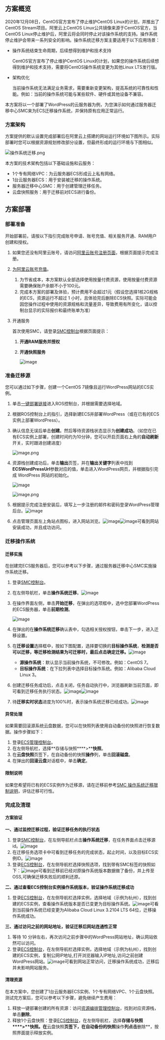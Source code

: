 ## **方案概览**

2020年12月08日，CentOS官方宣布了停止维护CentOS Linux的计划，并推出了CentOS Stream项目。阿里云上CentOS Linux公共镜像来源于CentOS官方，当CentOS Linux停止维护后，阿里云将会同时停止对该操作系统的支持。操作系统停止维护会带来一系列安全的影响。操作系统迁移方案主要适用于以下应用场景：

* 操作系统结束生命周期，后续想得到维护和技术支持
  
  CentOS官方宣布了停止维护CentOS Linux的计划，如果您的操作系统后续想得到维护和技术支持，需要将CentOS操作系统变更为其他Linux LTS发行版。
* 架构优化
  
  当前操作系统无法满足业务需求，需要重新变更架构，提高系统的可靠性和性能。例如：当前的操作系统可能与某些软件、硬件或其他设备不兼容。

本方案将以一个部署了WordPress的云服务器为例，为您演示如何通过服务器迁移中心SMC来为ECS迁移操作系统，并保持原有应用正常运行。

### **方案架构**

方案提供的默认设置完成部署后在阿里云上搭建的网站运行环境如下图所示。实际部署时您可以根据资源规划修改部分设置，但最终形成的运行环境与下图相似。

![操作系统迁移.png](https://help-static-aliyun-doc.aliyuncs.com/assets/img/zh-CN/4739723961/p712232.png)

本方案的技术架构包括以下基础设施和云服务：

* 1个专有网络VPC：为云服务器ECS形成云上私有网络。
* 1台云服务器ECS：用于安装被迁移的操作系统。
* 服务器迁移中心SMC：用于创建管理迁移任务。
* 云盘快照服务：用于迁移前对ECS进行备份。

## **方案部署**
### **部署准备**


开始部署前，请按以下指引完成账号申请、账号充值、相关服务开通、RAM用户创建和授权。

1. 如果您还没有阿里云账号，请访问[阿里云账号注册页面](https://account.aliyun.com/register/qr_register.htm)，根据页面提示完成注册。
2. [为阿里云账号充值](https://help.aliyun.com/document_detail/324650.html)。
   
   1. 为节省成本，本方案默认全部选择使用按量付费资源，使用按量付费资源需要确保账户余额不小于100元。
   2. 完成本方案的部署及体验，预计费用不会超过1元（假设您选择1核2G规格的ECS，资源运行不超过 1 小时，且体验完后删除ECS快照。实际可能会因您操作过程中使用的资源规格和流量差异，导致费用有所变化，请以控制台显示的实际报价和最终账单为准）
3. 开通服务
   
   首次使用SMC，请登录[SMC控制台](https://smc.console.aliyun.com/)根据页面提示：
   
   1. **开通RAM服务并授权**
   2. **开通快照服务**
      
      ![image](https://help-static-aliyun-doc.aliyuncs.com/assets/img/zh-CN/9030009071/p769594.png)
### **准备迁移源**


您可以通过如下步骤，创建一个CentOS 7镜像且运行WordPress网站的ECS实例。

1. 单击[一键部署链接](https://ros.console.aliyun.com/cn-hangzhou/stacks/create?productNavBar=disabled&templateUrl=https://help-static-aliyun-doc.aliyuncs.com/file-manage-files/zh-CN/20230704/kunb/wordpress-centos7.yml&isSimplified=true)进入ROS控制台，并根据需要选择地域。
2. 根据ROS控制台上的指引，选择新建ECS并部署WordPress（或在已有的ECS实例上部署WordPress）。
3. 确认信息无误后单击**创建**。然后等待资源栈状态显示为**创建成功**。（如您在已有ECS实例上部署，创建时间约为10分钟，您可以开启页面右上角的**自动刷新**开关，实时跟进创建进度）
   
   ![image.png](https://help-static-aliyun-doc.aliyuncs.com/assets/img/zh-CN/1744054961/p718827.png)
4. 资源栈创建成功后，单击**输出**页签，并在**输出关键字**列表中找到**ECSWordPressUrl**参数对应的值，单击进入WordPress网页，并根据指引完成 WordPress 网站的初始化。
   
   ![image](https://help-static-aliyun-doc.aliyuncs.com/assets/img/zh-CN/2268416071/p762253.png)
   
   ![image.png](https://help-static-aliyun-doc.aliyuncs.com/assets/img/zh-CN/1744054961/p718830.png)
5. 根据提示完成注册安装后，填写上一步注册的邮件和密码登录WordPress管理后台。![image](https://help-static-aliyun-doc.aliyuncs.com/assets/img/zh-CN/9908580371/p868258.png)
6. 点击管理页面左上角站点图标，进入网站浏览。![image](https://help-static-aliyun-doc.aliyuncs.com/assets/img/zh-CN/9908580371/p868274.png)![image](https://help-static-aliyun-doc.aliyuncs.com/assets/img/zh-CN/9908580371/p868276.png)可看到网站安装成功，并且成功访问。
### **迁移操作系统**


#### 迁移实施

在创建完ECS服务器后，您可以参考以下步骤，通过服务器迁移中心SMC实施操作系统迁移。

1. 登录[SMC控制台](https://smc.console.aliyun.com/)。
2. 在左侧导航栏，单击**操作系统迁移**。![image](https://help-static-aliyun-doc.aliyuncs.com/assets/img/zh-CN/9908580371/p868286.png)
3. 在操作界面左侧，单击**开始迁移**，在弹出的选项框中，选中您部署WordPress的ECS服务器，单击**前期检测**。
   
   ![image](https://help-static-aliyun-doc.aliyuncs.com/assets/img/zh-CN/9908580371/p868297.png)
4. 在弹出的在**操作系统迁移**确认表中，勾选相关授权按钮，单击下一步，进入迁移设置。
5. 在**迁移设置**选择框中，按如下图配置，选择要切换的**目标操作系统**，**检测是否可以迁移，**等迁移检测结果为可迁移时，最后点击**确定迁移。**![image](https://help-static-aliyun-doc.aliyuncs.com/assets/img/zh-CN/9908580371/p868335.png)
   
   * **源操作系统**：默认显示当前操作系统，不可修改。例如：CentOS 7。
   * **目标操作系统**：在下拉列表中选择目标操作系统。例如：Alibaba Cloud Linux 3。
6. 创建迁移任务成功后，点击关闭，任务自动执行中，浏览器刷新当前页面，即可看到迁移任务执行状态。![image](https://help-static-aliyun-doc.aliyuncs.com/assets/img/zh-CN/9908580371/p868336.png)![image](https://help-static-aliyun-doc.aliyuncs.com/assets/img/zh-CN/9908580371/p868338.png)
7. 待**迁移实时状态**进度为100%时，表示操作系统迁移已经成功。![image](https://help-static-aliyun-doc.aliyuncs.com/assets/img/zh-CN/9908580371/p868354.png)
#### 异常处理

如果需要回滚源系统云盘数据，您可以在快照列表使用自动备份的快照进行恢复数据。操作步骤如下：

1. 登录[ECS管理控制台](https://ecs.console.aliyun.com/)。
2. 在左侧导航栏，选择**存储与快照****>****快照**。
3. 在**云盘快照**页签下，在自动备份的快照**操作**列，单击**回滚磁盘**。
4. 在弹出的**回滚云盘**对话框中，单击**确定**。
#### 限制说明

如果您希望将已有的ECS实例作为迁移源，请在迁移前参考[SMC 操作系统迁移限制说明](https://help.aliyun.com/zh/ecs/user-guide/migrate-the-operating-system-of-an-ecs-instance-1#section-8bd-lsl-sft)，评估迁移可行性。

### **完成及清理**


#### **方案验证**

**一、通过监控迁移过程，验证迁移任务的执行状态**

1. 登录[SMC控制台](https://smc.console.aliyun.com/)，在左侧导航栏点击**操作系统迁移**，在任务界面点击迁移源id。![image](https://help-static-aliyun-doc.aliyuncs.com/assets/img/zh-CN/9908580371/p868415.png)
2. 在迁移任务选项卡中可看到迁移任务的完成状态，起止时间，以及目标ECS实例ID。![image](https://help-static-aliyun-doc.aliyuncs.com/assets/img/zh-CN/9908580371/p868420.png)
3. 登录[ECS控制台](https://ecs.console.aliyun.com)，在左侧导航栏选择快照选项，找到带有SMC标签的快照如下：![image](https://help-static-aliyun-doc.aliyuncs.com/assets/img/zh-CN/9908580371/p868422.png)可看到迁移前已经对原操作系统版本数据做了备份，并上传至OSS,可确保迁移失败后的顺利还原。

**二、通过查看ECS控制台实例操作系统版本，验证操作系统迁移成功**

1. 登录[ECS控制台](https://ecs.console.aliyun.com)，在左侧导航栏选择实例，选择地域（示例为杭州），找到创建的ECS实例，查看操作系统版本是否已变更为目标操作系统。![image](https://help-static-aliyun-doc.aliyuncs.com/assets/img/zh-CN/9908580371/p868361.png)可看到当前操作系统已经变更为Alibaba Cloud Linux 3.2104 LTS 64位，迁移操作系统成功。

**三、通过访问之前的网站地址，验证迁移后网站连通性正常**

1. 等待 10 分钟左右，再次访问之前步骤中的WordPress网站地址，确认网站依然可以访问。
2. 登录[ECS控制台](https://ecs.console.aliyun.com)，在左侧导航栏选择实例，选择地域（示例为杭州），找到创建的ECS实例，复制公网IP地址,打开浏览器输入IP地址,访问之前创建WordPress网站。![image](https://help-static-aliyun-doc.aliyuncs.com/assets/img/zh-CN/9908580371/p868364.png)可看到网站正常访问，迁移操作系统成功，迁移后并未影响网站服务。
#### 清理资源

在本方案中，您创建了1台云服务器ECS实例、1个专有网络VPC、1个云盘快照。测试完方案后，您可以参考以下步骤，避免继续产生费用：

1. 释放一键部署创建的所有资源：访问[资源编排管理控制台](https://ros.console.aliyun.com/cn-hangzhou/stacks?resourceGroupId=)，找到对应资源栈，单击**删除**。
2. 释放1个云盘快照：登录[ECS控制台](https://ecs.console.aliyun.com)，在左侧导航栏，选择**存储与快照****>****快照**。在**云盘快照**页签下，在自动备份的快照**操作**列点击**删除**，按照界面提示释放实例。
